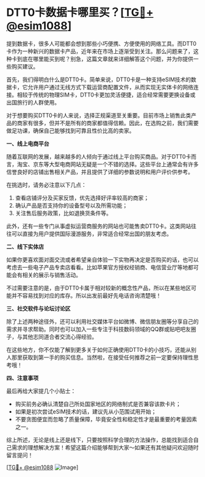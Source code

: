 # DTT0卡数据卡哪里买？[[TG💪+ @esim1088](https://t.me/s/esim1088)]

提到数据卡，很多人可能都会想到那些小巧便携、方便使用的网络工具。而DTT0卡作为一种新兴的数据卡产品，近年来在市场上逐渐受到关注。那么问题来了，这种卡到底在哪里能买到呢？别急，这篇文章就来详细解答这个问题，并为你提供一些购买建议。

首先，我们得明白什么是DTT0卡。简单来说，DTT0卡是一种支持eSIM技术的数据卡，它允许用户通过无线方式下载运营商配置文件，从而实现无实体卡的网络连接。相较于传统的物理SIM卡，DTT0卡更加灵活便捷，适合经常需要更换设备或出国旅行的人群使用。

对于想要购买DTT0卡的人来说，选择正规渠道至关重要。目前市场上销售此类产品的商家有很多，但并不是所有的商家都值得信赖。因此，在选购之前，我们需要做足功课，确保自己能够找到可靠且性价比高的卖家。

**一、线上电商平台**

随着互联网的发展，越来越多的人倾向于通过线上平台购买商品。对于DTT0卡而言，淘宝、京东等大型电商网站无疑是一个不错的选择。这些平台上通常会有许多信誉良好的店铺出售相关产品，并且提供了详细的参数说明和用户评价供参考。

在挑选时，请务必注意以下几点：
1. 查看店铺评分及买家反馈，优先选择好评率较高的商家；
2. 确认产品是否支持你的设备型号以及所需功能；
3. 关注售后服务政策，比如退换货条件等。

此外，还有一些专门从事虚拟运营商服务的网站也可能售卖DTT0卡。这类网站往往可以直接为用户提供国际漫游服务，非常适合经常出国的朋友考虑。

**二、线下实体店**

如果你更喜欢面对面交流或者希望亲自体验一下实物再决定是否购买的话，也可以考虑去一些电子产品专卖店看看。比如苹果官方授权经销商、电信营业厅等地都可能会有相关的展示与销售活动。

不过需要注意的是，由于DTT0卡属于相对较新的概念性产品，所以在某些地区可能并不容易找到对应的库存。所以出发前最好先电话咨询清楚哦！

**三、社交软件与论坛讨论区**

除了上述两种途径外，还可以利用社交媒体平台如微博、微信朋友圈等分享自己的需求并寻求帮助。同时也可以加入一些专注于科技数码领域的QQ群或贴吧吧友圈子，与其他志同道合者交流心得经验。

在这些地方，你不仅能了解到更多关于如何正确使用DTT0卡的小技巧，还能从别人那里获取到第一手的购买信息。当然啦，在接受任何推荐之前一定要保持理性思考哦！

**四、注意事项**

最后再给大家提几个小贴士：
- 购买前务必确认清楚自己所处国家地区的网络制式是否兼容该款卡片；
- 如果是初次尝试eSIM技术的话，建议先从小范围试用开始；
- 不要贪图便宜而忽略了质量保障，毕竟安全性和稳定性才是最重要的考量因素之一。

综上所述，无论是线上还是线下，只要按照科学合理的方法操作，总能找到适合自己需求的理想解决方案！希望这篇介绍能够帮到大家～如果还有其他疑问欢迎随时留言提问！

[[TG💪+ @esim1088](https://t.me/s/esim1088) ![Image](https://i.postimg.cc/4NQfJmqS/Snipaste-2025-05-13-00-14-12.png)]